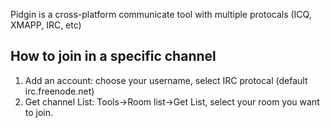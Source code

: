 Pidgin is a cross-platform communicate tool with multiple protocals (ICQ, XMAPP, IRC, etc)

## How to join in a specific channel

1. Add an account: choose your username, select IRC protocal (default irc.freenode.net)
2. Get channel List: Tools->Room list->Get List, select your room you want to join.